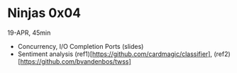 # Ninjas 0x04 

19-APR, 45min

* Concurrency, I/O Completion Ports (slides)
* Sentiment analysis (ref1)[https://github.com/cardmagic/classifier], (ref2)[https://github.com/bvandenbos/twss] 

